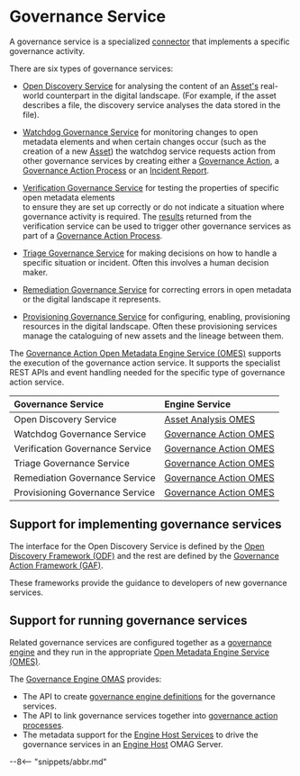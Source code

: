 <!-- SPDX-License-Identifier: CC-BY-4.0 -->
<!-- Copyright Contributors to the ODPi Egeria project. -->

# Governance Service

A governance service is a specialized [connector](/egeria-docs/concepts/connector) that implements a specific governance activity.

There are six types of governance services:

* [Open Discovery Service](open-discovery-service.md) for analysing the content of an [Asset's](asset.md) real-world counterpart in the digital landscape. (For example, if the asset describes a file, the discovery service analyses the data stored in the file).
  
* [Watchdog Governance Service](/egeria-docs/guides/developer/governance-action-services/watchdog-governance-service) for
  monitoring changes to open metadata elements and when certain changes occur
  (such as the creation of a new [Asset](/egeria-docs/concepts/asset))
  the watchdog service requests action from
  other governance services by creating either a
  [Governance Action](/egeria-docs/concepts/governance-action),
  a [Governance Action Process](/egeria-docs/concepts/governance-action-process)
  or an [Incident Report](/egeria-docs/concepts/incident-report).
  
* [Verification Governance Service](/egeria-docs/guides/developer/governance-action-services/verification-governance-service)
  for testing the properties of specific open metadata elements  
  to ensure they are set up correctly or
  do not indicate a situation where governance activity is required.
  The [results](/egeria-docs/concepts/guard) returned from the verification service
  can be used to trigger other governance services as part of a
  [Governance Action Process](/egeria-docs/concepts/governance-action-process).
  
* [Triage Governance Service](/egeria-docs/guides/developer/governance-action-services/triage-governance-service) for making
  decisions on how to handle a specific situation or incident.  Often this involves a human decision maker.
  
* [Remediation Governance Service](/egeria-docs/guides/developer/governance-action-services/remediation-governance-service) for
  correcting errors in open metadata or the digital landscape it represents.
   
* [Provisioning Governance Service](/egeria-docs/guides/developer/governance-action-services/provisioning-governance-service) for
  configuring, enabling, provisioning resources in the digital landscape.  Often these provisioning
  services manage the cataloguing of new assets and the lineage between them.

The [Governance Action Open Metadata Engine Service (OMES)](/egeria-docs/services/omes/governance-action/overview)
supports the execution of the governance action service.
It supports the specialist REST APIs and event handling needed for the specific type of governance action service.


| Governance Service | Engine Service |
| :----------------- | :------------- | 
| Open Discovery Service | [Asset Analysis OMES](/egeria-docs/services/omes/asset-analysis/overview) |
| Watchdog Governance Service | [Governance Action OMES](/egeria-docs/services/omes/governance-action/overview) |
| Verification Governance Service | [Governance Action OMES](/egeria-docs/services/omes/governance-action/overview) |
| Triage Governance Service | [Governance Action OMES](/egeria-docs/services/omes/governance-action/overview) |
| Remediation Governance Service | [Governance Action OMES](/egeria-docs/services/omes/governance-action/overview) |
| Provisioning Governance Service | [Governance Action OMES](/egeria-docs/services/omes/governance-action/overview) |


## Support for implementing governance services

The interface for the Open Discovery Service is defined by
the [Open Discovery Framework (ODF)](/egeria-docs/frameworks/odf/overview)
and the rest are defined by the [Governance Action Framework (GAF)](/egeria-docs/frameworks/gaf/overview).

These frameworks provide the guidance to developers of new governance services.

## Support for running governance services

Related governance services are configured together as a
[governance engine](governance-engine.md) and they run in
the appropriate [Open Metadata Engine Service (OMES)](/egeria-docs/services/omes).

The [Governance Engine OMAS](/egeria-docs/services/omas/governance-engine/overview) provides:
* The API to create [governance engine definitions](governance-engine.md) for the governance services.
* The API to link governance services together into [governance action processes](governance-action-process.md).
* The metadata support for the [Engine Host Services](/egeria-docs/services/engine-host-services)
  to drive the governance services in an [Engine Host](/egeria-docs/concepts/engine-host)
  OMAG Server.


--8<-- "snippets/abbr.md"